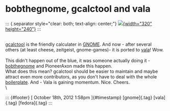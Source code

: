 bobthegnome, gcalctool and vala
===============================

::: {.separator style="clear: both; text-align: center;"}
[![](http://git.gnome.org/browse/gnome-icon-theme/plain/src/accessories-calculator.svg){width="320"
height="240"}](http://git.gnome.org/browse/gnome-icon-theme/plain/src/accessories-calculator.svg)
:::

\
[gcalctool](http://git.gnome.org/browse/gcalctool) is the friendly
calculater in [GNOME](http://www.gnome.org/). And now - after several
others (at least cheese, zeitgeist, gnome-games)- it is ported to
[vala](http://live.gnome.org/Vala)! Wow.\
\
This didn't happen out of the blue, it was someone actually doing it -
[bobthegnome](http://bobthegnome.blogspot.de/) and PioneerAxon made this
happen.\
What does this mean? gcalctool should be easier to maintain and maybe
attract even more contributors, as you don't have to deal with the whole
[boilerplate](http://www.gtk.org/). And - Vala is gaining momentum.
Nice. Cheers.\
\

::: {#footer}
[ October 18th, 2012 1:58pm ]{#timestamp} [gnome]{.tag} [vala]{.tag}
[fedora]{.tag}
:::
